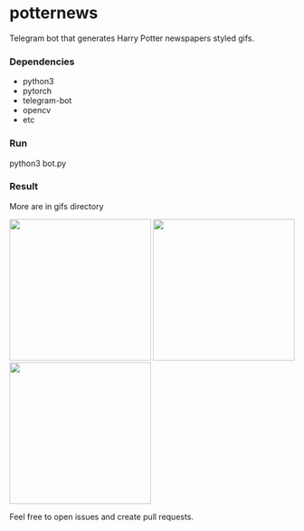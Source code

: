# potternews

Telegram bot that generates Harry Potter newspapers styled gifs.

### Dependencies
 - python3
 - pytorch
 - telegram-bot
 - opencv
 - etc

### Run
python3 bot.py

### Result
More are in gifs directory

<img src="https://raw.githubusercontent.com/l1va/potternews/master/gifs/mona.gif" height="250" />
<img src="https://raw.githubusercontent.com/l1va/potternews/master/gifs/gosling.gif" height="250" />
<img src="https://raw.githubusercontent.com/l1va/potternews/master/gifs/anna.gif" height="250" />


Feel free to open issues and create pull requests.
